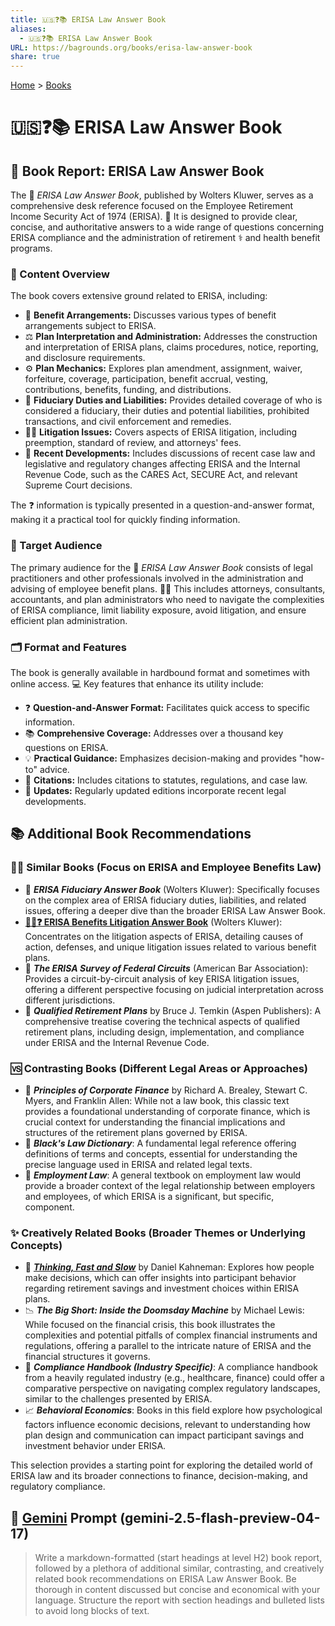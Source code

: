 ```yaml
---
title: 🇺🇸❓📚 ERISA Law Answer Book
aliases:
  - 🇺🇸❓📚 ERISA Law Answer Book
URL: https://bagrounds.org/books/erisa-law-answer-book
share: true
---
```

[Home](../index.md) > [Books](./index.md)  
# 🇺🇸❓📚 ERISA Law Answer Book  
## 📖 Book Report: ERISA Law Answer Book  
  
The 💼 *ERISA Law Answer Book*, published by Wolters Kluwer, serves as a comprehensive desk reference focused on the Employee Retirement Income Security Act of 1974 (ERISA). 📝 It is designed to provide clear, concise, and authoritative answers to a wide range of questions concerning ERISA compliance and the administration of retirement ⚕️ and health benefit programs.  
  
### 📑 Content Overview  
  
The book covers extensive ground related to ERISA, including:  
  
* 🤝 **Benefit Arrangements:** Discusses various types of benefit arrangements subject to ERISA.  
* ⚖️ **Plan Interpretation and Administration:** Addresses the construction and interpretation of ERISA plans, claims procedures, notice, reporting, and disclosure requirements.  
* ⚙️ **Plan Mechanics:** Explores plan amendment, assignment, waiver, forfeiture, coverage, participation, benefit accrual, vesting, contributions, benefits, funding, and distributions.  
* 👮 **Fiduciary Duties and Liabilities:** Provides detailed coverage of who is considered a fiduciary, their duties and potential liabilities, prohibited transactions, and civil enforcement and remedies.  
* 👨‍⚖️ **Litigation Issues:** Covers aspects of ERISA litigation, including preemption, standard of review, and attorneys' fees.  
* 📅 **Recent Developments:** Includes discussions of recent case law and legislative and regulatory changes affecting ERISA and the Internal Revenue Code, such as the CARES Act, SECURE Act, and relevant Supreme Court decisions.  
  
The ❓ information is typically presented in a question-and-answer format, making it a practical tool for quickly finding information.  
  
### 🎯 Target Audience  
  
The primary audience for the 💼 *ERISA Law Answer Book* consists of legal practitioners and other professionals involved in the administration and advising of employee benefit plans. 👨‍💼 This includes attorneys, consultants, accountants, and plan administrators who need to navigate the complexities of ERISA compliance, limit liability exposure, avoid litigation, and ensure efficient plan administration.  
  
### 🗂️ Format and Features  
  
The book is generally available in hardbound format and sometimes with online access. 💻 Key features that enhance its utility include:  
  
* ❓ **Question-and-Answer Format:** Facilitates quick access to specific information.  
* 📚 **Comprehensive Coverage:** Addresses over a thousand key questions on ERISA.  
* 💡 **Practical Guidance:** Emphasizes decision-making and provides "how-to" advice.  
* 📃 **Citations:** Includes citations to statutes, regulations, and case law.  
* 🔄 **Updates:** Regularly updated editions incorporate recent legal developments.  
  
## 📚 Additional Book Recommendations  
  
### 🧑‍⚖️ Similar Books (Focus on ERISA and Employee Benefits Law)  
  
* 📘 ***ERISA Fiduciary Answer Book*** (Wolters Kluwer): Specifically focuses on the complex area of ERISA fiduciary duties, liabilities, and related issues, offering a deeper dive than the broader ERISA Law Answer Book.  
* **[🧑‍⚖️❓ ERISA Benefits Litigation Answer Book](./erisa-benefits-litigation-answer-book.md)** (Wolters Kluwer): Concentrates on the litigation aspects of ERISA, detailing causes of action, defenses, and unique litigation issues related to various benefit plans.  
* 📘 ***The ERISA Survey of Federal Circuits*** (American Bar Association): Provides a circuit-by-circuit analysis of key ERISA litigation issues, offering a different perspective focusing on judicial interpretation across different jurisdictions.  
* 📘 ***Qualified Retirement Plans*** by Bruce J. Temkin (Aspen Publishers): A comprehensive treatise covering the technical aspects of qualified retirement plans, including design, implementation, and compliance under ERISA and the Internal Revenue Code.  
  
### 🆚 Contrasting Books (Different Legal Areas or Approaches)  
  
* 📘 ***Principles of Corporate Finance*** by Richard A. Brealey, Stewart C. Myers, and Franklin Allen: While not a law book, this classic text provides a foundational understanding of corporate finance, which is crucial context for understanding the financial implications and structures of the retirement plans governed by ERISA.  
* 📖 ***Black's Law Dictionary***: A fundamental legal reference offering definitions of terms and concepts, essential for understanding the precise language used in ERISA and related legal texts.  
* 📘 ***Employment Law***: A general textbook on employment law would provide a broader context of the legal relationship between employers and employees, of which ERISA is a significant, but specific, component.  
  
### ✨ Creatively Related Books (Broader Themes or Underlying Concepts)  
  
* 🧠 ***[Thinking, Fast and Slow](./thinking-fast-and-slow.md)*** by Daniel Kahneman: Explores how people make decisions, which can offer insights into participant behavior regarding retirement savings and investment choices within ERISA plans.  
* 📉 ***The Big Short: Inside the Doomsday Machine*** by Michael Lewis: While focused on the financial crisis, this book illustrates the complexities and potential pitfalls of complex financial instruments and regulations, offering a parallel to the intricate nature of ERISA and the financial structures it governs.  
* 🏢 ***Compliance Handbook (Industry Specific)***: A compliance handbook from a heavily regulated industry (e.g., healthcare, finance) could offer a comparative perspective on navigating complex regulatory landscapes, similar to the challenges presented by ERISA.  
* 📈 ***Behavioral Economics***: Books in this field explore how psychological factors influence economic decisions, relevant to understanding how plan design and communication can impact participant savings and investment behavior under ERISA.  
  
This selection provides a starting point for exploring the detailed world of ERISA law and its broader connections to finance, decision-making, and regulatory compliance.  
  
## 💬 [Gemini](../software/gemini.md) Prompt (gemini-2.5-flash-preview-04-17)  
> Write a markdown-formatted (start headings at level H2) book report, followed by a plethora of additional similar, contrasting, and creatively related book recommendations on ERISA Law Answer Book. Be thorough in content discussed but concise and economical with your language. Structure the report with section headings and bulleted lists to avoid long blocks of text.